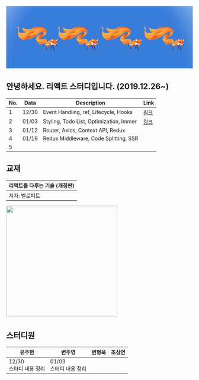 <img src="/fire.png">

## 안녕하세요. 리액트 스터디입니다. (2019.12.26~)

|No. |Data|Description| Link|
|---|---|---|---|
|1|12/30|Event Handling, ref, Lifecycle, Hooks|[링크](https://2020winter-react.github.io/study/1230)|
|2|01/03|Styling, Todo List, Optimization, Immer|[링크](/study/0103)|
|3|01/12|Router, Axios, Context API, Redux||
|4|01/19|Redux Middleware, Code Splitting, SSR||
|5|||||


## 교재

|리액트를 다루는 기술 (개정판)|
|--|
|저자: 벨로퍼트|

<img src="https://images.velog.io/post-images/velopert/c5db3e20-c7a2-11e9-8c2d-7f24fb40725e/-2019-08-26-10.42.17.png" width="300" height="300">


## 스터디원


|유주현|변주영|변형욱|조상연|
|---|---|---|---|
|12/30<br>스터디 내용 정리|01/03<br>스터디 내용 정리|||
